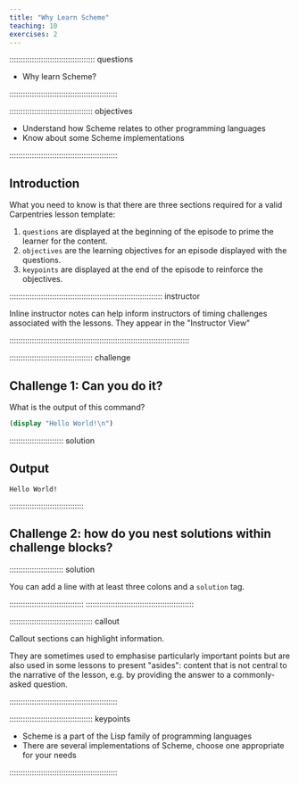 ```yaml
---
title: "Why Learn Scheme"
teaching: 10
exercises: 2
---
```


:::::::::::::::::::::::::::::::::::::: questions 

- Why learn Scheme?

::::::::::::::::::::::::::::::::::::::::::::::::

::::::::::::::::::::::::::::::::::::: objectives

- Understand how Scheme relates to other programming languages
- Know about some Scheme implementations

::::::::::::::::::::::::::::::::::::::::::::::::

## Introduction


What you need to know is that there are three sections required for a valid
Carpentries lesson template:

 1. `questions` are displayed at the beginning of the episode to prime the
    learner for the content.
 2. `objectives` are the learning objectives for an episode displayed with
    the questions.
 3. `keypoints` are displayed at the end of the episode to reinforce the
    objectives.

:::::::::::::::::::::::::::::::::::::::::::::::::::::::::::::::::::: instructor

Inline instructor notes can help inform instructors of timing challenges
associated with the lessons. They appear in the "Instructor View"

::::::::::::::::::::::::::::::::::::::::::::::::::::::::::::::::::::::::::::::::

::::::::::::::::::::::::::::::::::::: challenge 

## Challenge 1: Can you do it?

What is the output of this command?

```scheme
(display "Hello World!\n")
```

:::::::::::::::::::::::: solution 

## Output
 
```output
Hello World!
```

:::::::::::::::::::::::::::::::::


## Challenge 2: how do you nest solutions within challenge blocks?

:::::::::::::::::::::::: solution 

You can add a line with at least three colons and a `solution` tag.

:::::::::::::::::::::::::::::::::
::::::::::::::::::::::::::::::::::::::::::::::::


::::::::::::::::::::::::::::::::::::: callout

Callout sections can highlight information.

They are sometimes used to emphasise particularly important points
but are also used in some lessons to present "asides": 
content that is not central to the narrative of the lesson,
e.g. by providing the answer to a commonly-asked question.

::::::::::::::::::::::::::::::::::::::::::::::::



::::::::::::::::::::::::::::::::::::: keypoints 

- Scheme is a part of the Lisp family of programming languages
- There are several implementations of Scheme, choose one appropriate for your needs

::::::::::::::::::::::::::::::::::::::::::::::::

